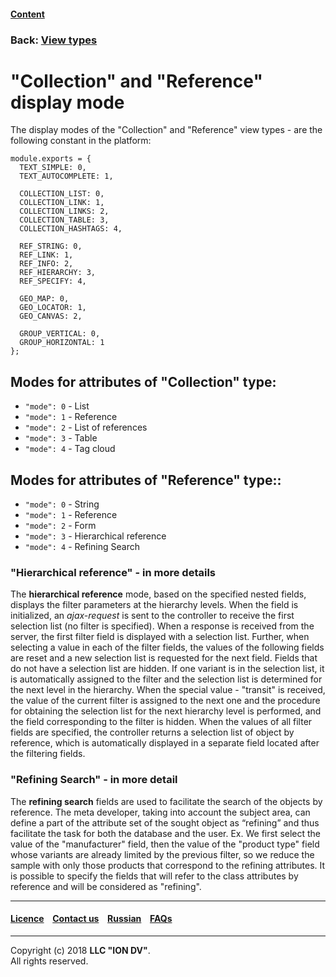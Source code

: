 #### [Content](/docs/en/index.md)

### Back: [View types](/docs/en/2_system_description/metadata_structure/meta_view/view_types.md)

# "Collection" and "Reference" display mode

The display modes of the "Collection" and "Reference" view types - are the following constant in the platform:

```
module.exports = {
  TEXT_SIMPLE: 0,
  TEXT_AUTOCOMPLETE: 1,

  COLLECTION_LIST: 0,
  COLLECTION_LINK: 1,
  COLLECTION_LINKS: 2,
  COLLECTION_TABLE: 3,
  COLLECTION_HASHTAGS: 4,

  REF_STRING: 0,
  REF_LINK: 1,
  REF_INFO: 2,
  REF_HIERARCHY: 3,
  REF_SPECIFY: 4,

  GEO_MAP: 0,
  GEO_LOCATOR: 1,
  GEO_CANVAS: 2,

  GROUP_VERTICAL: 0,
  GROUP_HORIZONTAL: 1
};

```
## Modes for attributes of "Collection" type:

* `"mode": 0` - List
* `"mode": 1` - Reference
* `"mode": 2` - List of references
* `"mode": 3` - Table
* `"mode": 4` - Tag cloud

## Modes for attributes of "Reference" type::

* `"mode": 0` - String
* `"mode": 1` - Reference
* `"mode": 2` - Form
* `"mode": 3` - Hierarchical reference 
* `"mode": 4` - Refining Search 

### "Hierarchical reference" - in more details

The **hierarchical reference** mode, based on the specified nested fields, displays the filter parameters at the hierarchy levels. When the field is initialized, an *ajax-request* is sent to the controller to receive the first selection list (no filter is specified). When a response is received from the server, the first filter field is displayed with a selection list. Further, when selecting a value in each of the filter fields, the values of the following fields are reset and a new selection list is requested for the next field. Fields that do not have a selection list are hidden. If one variant is in the selection list, it is automatically assigned to the filter and the selection list is determined for the next level in the hierarchy. When the special value - "transit" is received, the value of the current filter is assigned to the next one and the procedure for obtaining the selection list for the next hierarchy level is performed, and the field corresponding to the filter is hidden. When the values of all filter fields are specified, the controller returns a selection list of object by reference, which is automatically displayed in a separate field located after the filtering fields.

 ### "Refining Search" - in more detail
 
The **refining search** fields are used to facilitate the search of the objects by reference. The meta developer, taking into account the subject area, can define a part of the attribute set of the sought object as “refining” and thus facilitate the task for both the database and the user. Ex. We first select the value of the "manufacturer" field, then the value of the "product type" field whose variants are already limited by the previous filter, so we reduce the sample with only those products that correspond to the refining attributes. It is possible to specify the fields that will refer to the class attributes by reference and will be considered as "refining".
  
--------------------------------------------------------------------------  


 #### [Licence](/LICENSE) &ensp;  [Contact us](https://iondv.com) &ensp;  [Russian](/docs/ru/2_system_description/metadata_structure/meta_view/type_coll_ref.md)   &ensp; [FAQs](/faqs.md)   <div><img src="https://mc.iondv.com/watch/local/docs/framework" style="position:absolute; left:-9999px;" height=1 width=1 alt="iondv metrics"></div>       



--------------------------------------------------------------------------  

Copyright (c) 2018 **LLC "ION DV"**.  
All rights reserved. 